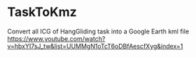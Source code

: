 TaskToKmz
=========
Convert all ICG of HangGliding task into a Google Earth kml file
https://www.youtube.com/watch?v=hbxYI7sJ_tw&list=UUMMgN1oTcT6oDBfAescfXyg&index=1
 